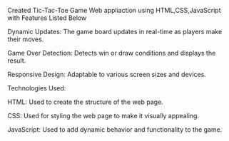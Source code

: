 Created Tic-Tac-Toe Game Web appliaction using HTML,CSS,JavaScript with Features Listed Below

Dynamic Updates: The game board updates in real-time as players make their moves.

Game Over Detection: Detects win or draw conditions and displays the result.

Responsive Design: Adaptable to various screen sizes and devices.

Technologies Used:

HTML: Used to create the structure of the web page.

CSS: Used for styling the web page to make it visually appealing.

JavaScript: Used to add dynamic behavior and functionality to the game.
